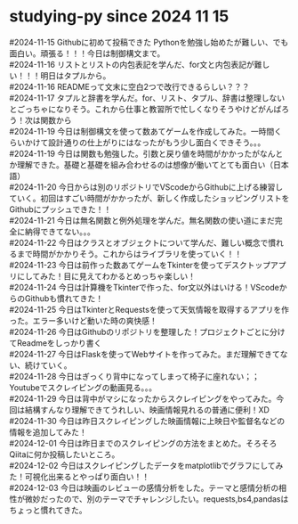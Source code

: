 # studying-py since 2024 11 15
#2024-11-15 Githubに初めて投稿できた Pythonを勉強し始めたが難しい、でも面白い。頑張る！！！今日は制御構文まで。  
#2024-11-16 リストとリストの内包表記を学んだ、for文と内包表記が難しい！！！明日はタプルから。  
#2024-11-16 READMEって文末に空白2つで改行できるらしい？？？  
#2024-11-17 タプルと辞書を学んだ。for、リスト、タプル、辞書は整理しないとごっちゃになりそう。これから仕事と教習所で忙しくなりそうやけどがんばろう！次は関数から  
#2024-11-19 今日は制御構文を使って数あてゲームを作成してみた。一時間くらいかけて設計通りの仕上がりにはなったがもう少し面白くできそう。。。  
#2024-11-19 今日は関数も勉強した。引数と戻り値を時間がかかったがなんとか理解できた。基礎と基礎を組み合わせるのは想像が働いてとても面白い（日本語）  
#2024-11-20 今日からは別のリポジトリでVScodeからGithubに上げる練習していく。初回はすごい時間がかかったが、新しく作成したショッピングリストをGithubにプッシュできた！！  
#2024-11-21 今日は無名関数と例外処理を学んだ。無名関数の使い道にまだ完全に納得できてない。。。  
#2024-11-22 今日はクラスとオブジェクトについて学んだ、難しい概念で慣れるまで時間がかかりそう。これからはライブラリを使っていく！！  
#2024-11-23 今日は前作った数あてゲームをTkinterを使ってデスクトップアプリにしてみた！目に見えてわかるとめっちゃ楽しい！  
#2024-11-24 今日は計算機をTkinterで作った、for文以外はいける！VScodeからのGithubも慣れてきた！  
#2024-11-25 今日はTkinterとRequestsを使って天気情報を取得するアプリを作った。エラー多いけど動いた時の爽快感！  
#2024-11-26 今日はGithubのリポジトリを整理した！プロジェクトごとに分けてReadmeをしっかり書く  
#2024-11-27 今日はFlaskを使ってWebサイトを作ってみた。まだ理解できてない、続けていく。  
#2024-11-28 今日はぎっくり背中になってしまって椅子に座れない；；Youtubeでスクレイピングの動画見る。。。  
#2024-11-29 今日は背中がマシになったからスクレイピングをやってみた。今回は結構すんなり理解できてうれしい、映画情報見れるの普通に便利！XD  
#2024-11-30 今日は昨日スクレイピングした映画情報に上映日や監督名などの情報を追加してみた！  
#2024-12-01 今日は昨日までのスクレイピングの方法をまとめた。そろそろQiitaに何か投稿したいところ。  
#2024-12-02 今日はスクレイピングしたデータをmatplotlibでグラフにしてみた！可視化出来るとやっぱり面白い！！  
#2024-12-03 今日は映画のレビューの感情分析をした。テーマと感情分析の相性が微妙だったので、別のテーマでチャレンジしたい。requests,bs4,pandasはちょっと慣れてきた。